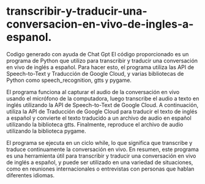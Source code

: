 # transcribir-y-traducir-una-conversacion-en-vivo-de-ingles-a-espanol.
Codigo generado con ayuda de Chat Gpt
El código proporcionado es un programa de Python que utilizo para transcribir y traducir una conversación en vivo de inglés a español. Para hacer esto, el programa utiliza las API de Speech-to-Text y Traducción de Google Cloud, y varias bibliotecas de Python como speech_recognition, gtts y pygame.

El programa funciona al capturar el audio de la conversación en vivo usando el micrófono de la computadora, luego transcribe el audio a texto en inglés utilizando la API de Speech-to-Text de Google Cloud. A continuación, utiliza la API de Traducción de Google Cloud para traducir el texto de inglés a español y convierte el texto traducido a un archivo de audio en español utilizando la biblioteca gtts. Finalmente, reproduce el archivo de audio utilizando la biblioteca pygame.

El programa se ejecuta en un ciclo while, lo que significa que transcribe y traduce continuamente la conversación en vivo. En resumen, este programa es una herramienta útil para transcribir y traducir una conversación en vivo de inglés a español, y puede ser utilizado en una variedad de situaciones, como en reuniones internacionales o entrevistas con personas que hablan diferentes idiomas.
